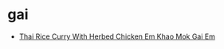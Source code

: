 # gai

 * [Thai Rice Curry With Herbed Chicken Em Khao Mok Gai Em](index/t/thai-rice-curry-with-herbed-chicken-em-khao-mok-gai-em-355289.json)
